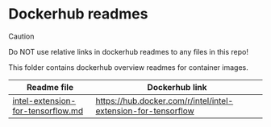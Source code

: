 # Dockerhub readmes

> [!CAUTION]
> Do NOT use relative links in dockerhub readmes to any files in this repo!

This folder contains dockerhub overview readmes for container images.

[intel-extension-for-tensorflow.md]: intel-extension-for-tensorflow.md

| Readme file                         | Dockerhub link                                                |
| ----------------------------------- | ------------------------------------------------------------- |
| [intel-extension-for-tensorflow.md] | https://hub.docker.com/r/intel/intel-extension-for-tensorflow |
